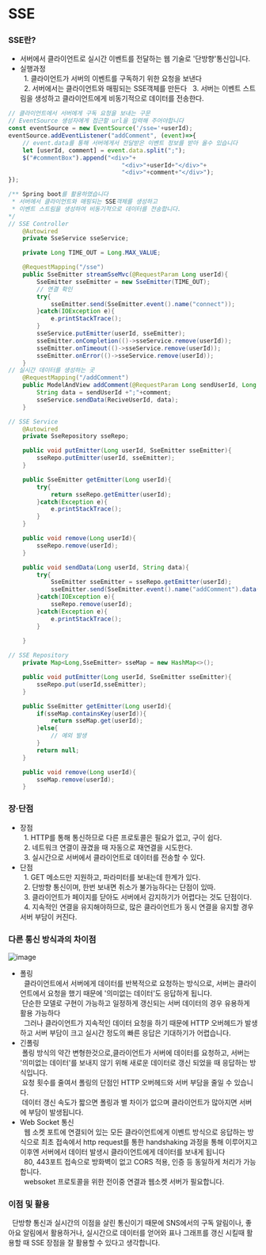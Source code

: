 # SSE
### SSE란?
- 서버에서 클라이언트로 실시간 이벤트를 전달하는 웹 기술로 '단방향'통신입니다.
- 실행과정<br/>
&nbsp; 1. 클라이언트가 서버의 이벤트를 구독하기 위한 요청을 보낸다<br/>
&nbsp; 2. 서버에서는 클라이언트와 매핑되는 SSE객체를 만든다
&nbsp; 3. 서버는 이벤트 스트림을 생성하고 클라이언트에게 비동기적으로 데이터를 전송한다.
```JavaScript
// 클라이언트에서 서버에게 구독 요청을 보내는 구문
// EventSource 생성자에게 접근할 url을 입력해 주어야합니다
const eventSource = new EventSource('/sse='+userId);
eventSource.addEventListener("addComment", (event)=>{
    // event.data를 통해 서버에게서 전달받은 이벤트 정보를 받아 올수 있습니다
    let [userId, comment] = event.data.split(";");
    $("#commentBox").append("<div>"+
                                "<div>"+userId+"</div>"+
                                "<div>"+comment+"</div>");
}); 
```
```Java
/** Spring boot를 활용하였습니다
 * 서버에서 클라이언트와 매핑되는 SSE객체를 생성하고
 * 이벤트 스트림을 생성하여 비동기적으로 데이터를 전송합니다. 
*/  
// SSE Controller
    @Autowired
    private SseService sseService;

    private Long TIME_OUT = Long.MAX_VALUE;

    @RequestMapping("/sse")
    public SseEmitter streamSseMvc(@RequestParam Long userId){
        SseEmitter sseEmitter = new SseEmitter(TIME_OUT);
        // 연결 확인
        try{
            sseEmitter.send(SseEmitter.event().name("connect"));
        }catch(IOException e){
            e.printStackTrace();
        }
        sseService.putEmitter(userId, sseEmitter);
        sseEmitter.onCompletion(()->sseService.remove(userId));
        sseEmitter.onTimeout(()->sseService.remove(userId));
        sseEmitter.onError(()->sseService.remove(userId));
    }
// 실시간 데이터를 생성하는 곳
    @RequestMapping("/addComment")
    public ModelAndView addComment(@RequestParam Long sendUserId, Long ReciveUserId, String comment){
        String data = sendUserId +";"+comment;
        sseService.sendData(ReciveUserId, data);
    }
```
```Java
// SSE Service
    @Autowired
    private SseRepository sseRepo;

    public void putEmitter(Long userId, SseEmitter sseEmitter){
        sseRepo.putEmitter(userId, sseEmitter);
    }

    public SseEmitter getEmitter(Long userId){
        try{
            return sseRepo.getEmitter(userId);
        }catch(Exception e){
            e.printStackTrace();
        }
    }

    public void remove(Long userId){
        sseRepo.remove(userId);
    }

    public void sendData(Long userId, String data){
        try{
            SseEmitter sseEmitter = sseRepo.getEmitter(userId);
            sseEmitter.send(SseEmitter.event().name("addComment").data(data));
        }catch(IOException e){
            sseRepo.remove(userId);
        }catch(Exception e){
            e.printStackTrace();
        }
        
    }
```
```Java
// SSE Repository
    private Map<Long,SseEmitter> sseMap = new HashMap<>();

    public void putEmitter(Long userId, SseEmitter sseEmitter){
        sseRepo.put(userId,sseEmitter);
    }

    public SseEmitter getEmitter(Long userId){
        if(sseMap.containsKey(userId)){
            return sseMap.get(userId);
        }else{
            // 예외 발생
        }
        return null;
    }

    public void remove(Long userId){
        sseMap.remove(userId);
    }
```
### 장·단점
- 장점<br/>
&nbsp; 1. HTTP를 통해 통신하므로 다른 프로토콜은 필요가 없고, 구이 쉽다.<br/>
&nbsp; 2. 네트워크 연결이 끊겼을 때 자동으로 재연결을 시도한다.<br/>
&nbsp; 3. 실시간으로 서버에서 클라이언트로 데이터를 전송할 수 있다.<br/>
- 단점<br/>
&nbsp; 1. GET 메소드만 지원하고, 파라미터를 보내는데 한계가 있다.<br/>
&nbsp; 2. 단방향 통신이며, 한번 보내면 취소가 불가능하다는 단점이 있따.<br/>
&nbsp; 3. 클라이언트가 페이지를 닫아도 서버에서 감지하기가 어렵다는 것도 단점이다.<br/>
&nbsp; 4. 지속적인 연결을 유지해야하므로, 많은 클라이언트가 동시 연결을 유지할 경우 서버 부담이 커진다.
### 다른 통신 방식과의 차이점
![image](https://github.com/learning-mate-org/tech-interview-study/assets/67799705/63770819-a73d-4580-9de5-d3389ad2f479)
- 폴링<br/>
&nbsp; 클라이언트에서 서버에게 데이터를 반복적으로 요청하는 방식으로, 서버는 클라이언트에서 요청을 했기 때문에 '의미없는 데이터'도 응답하게 됩니다.<br>
&nbsp;단순한 모델로 구현이 가능하고 일정하게 갱신되는 서버 데이터의 경우 유용하게 활용 가능하다<br/> 
&nbsp; 그러나 클라이언트가 지속적인 데이터 요청을 하기 때문에 HTTP 오버헤드가 발생하고 서버 부담이 크고 실시간 정도의 빠른 응답은 기대하기가 어렵습니다.
- 긴폴링<br/>
&nbsp;폴링 방식의 약간 변형한것으로,클라이언트가 서버에 데이터를 요청하고, 서버는 '의미없는 데이터'를 보내지 않기 위해 새로운 데이터로 갱신 되었을 때 응답하는 방식입니다.<br/>
&nbsp;요청 횟수를 줄여서 폴링의 단점인 HTTP 오버헤드와 서버 부담을 줄일 수 있습니다.<br/>
&nbsp;데이터 갱신 속도가 짧으면 폴링과 별 차이가 없으며 클라이언트가 많아지면 서버에 부담이 발생됩니다. 
- Web Socket 통신<br/>
&nbsp; 웹 소켓 포트에 연결되어 있는 모든 클라이언트에게 이벤트 방식으로 응답하는 방식으로 최초 접속에서 http request를 통한 handshaking 과정을 통해 이루어지고 이후엔 서버에서 데이터 발생시 클라이언트에게 데이터를 보내게 됩니다<br/>
&nbsp; 80, 443포트 접속으로 방화벽이 없고 CORS 적용, 인증 등 동일하게 처리가 가능합니다.<br/>
&nbsp; websoket 프로토콜을 위한 전이중 연결과 웹소켓 서버가 필요합니다.
### 이점 및 활용
&nbsp; 단방향 통신과 실시간의 이점을 살린 통신이기 때문에 SNS에서의 구독 알림이나, 좋아요 알림에서 활용하거나, 실시간으로 데이터를 얻어와 표나 그래프를 갱신 시킬때 활용할 때 SSE 장점을 잘 활용할 수 있다고 생각합니다.